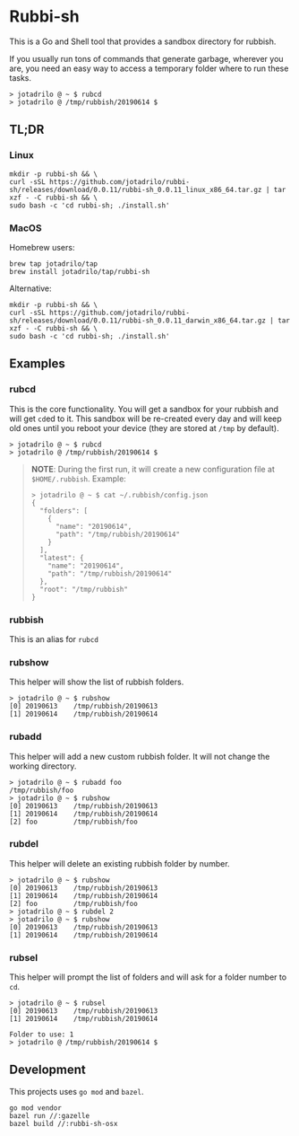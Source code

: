 # Rubbi-sh

This is a Go and Shell tool that provides a sandbox directory for rubbish.

If you usually run tons of commands that generate garbage, wherever you are, you need an easy way to access a temporary folder where to run these tasks.

```
> jotadrilo @ ~ $ rubcd
> jotadrilo @ /tmp/rubbish/20190614 $
```

## TL;DR

### Linux

```
mkdir -p rubbi-sh && \
curl -sSL https://github.com/jotadrilo/rubbi-sh/releases/download/0.0.11/rubbi-sh_0.0.11_linux_x86_64.tar.gz | tar xzf - -C rubbi-sh && \
sudo bash -c 'cd rubbi-sh; ./install.sh'
```

### MacOS

Homebrew users:

```
brew tap jotadrilo/tap
brew install jotadrilo/tap/rubbi-sh
```

Alternative:

```
mkdir -p rubbi-sh && \
curl -sSL https://github.com/jotadrilo/rubbi-sh/releases/download/0.0.11/rubbi-sh_0.0.11_darwin_x86_64.tar.gz | tar xzf - -C rubbi-sh && \
sudo bash -c 'cd rubbi-sh; ./install.sh'
```

## Examples

### rubcd

This is the core functionality. You will get a sandbox for your rubbish and will get `cd`ed to it. This sandbox will be re-created every day and will keep old ones until you reboot your device (they are stored at `/tmp` by default).

```
> jotadrilo @ ~ $ rubcd
> jotadrilo @ /tmp/rubbish/20190614 $
```

> **NOTE**: During the first run, it will create a new configuration file at `$HOME/.rubbish`. Example:
> ```
> > jotadrilo @ ~ $ cat ~/.rubbish/config.json
> {
>   "folders": [
>     {
>       "name": "20190614",
>       "path": "/tmp/rubbish/20190614"
>     }
>   ],
>   "latest": {
>     "name": "20190614",
>     "path": "/tmp/rubbish/20190614"
>   },
>   "root": "/tmp/rubbish"
> }
> ```

### rubbish

This is an alias for `rubcd`

### rubshow

This helper will show the list of rubbish folders.

```
> jotadrilo @ ~ $ rubshow
[0] 20190613	/tmp/rubbish/20190613
[1] 20190614	/tmp/rubbish/20190614
```

### rubadd

This helper will add a new custom rubbish folder. It will not change the working directory.

```
> jotadrilo @ ~ $ rubadd foo
/tmp/rubbish/foo
> jotadrilo @ ~ $ rubshow
[0] 20190613	/tmp/rubbish/20190613
[1] 20190614	/tmp/rubbish/20190614
[2] foo     	/tmp/rubbish/foo
```

### rubdel

This helper will delete an existing rubbish folder by number.

```
> jotadrilo @ ~ $ rubshow
[0] 20190613	/tmp/rubbish/20190613
[1] 20190614	/tmp/rubbish/20190614
[2] foo     	/tmp/rubbish/foo
> jotadrilo @ ~ $ rubdel 2
> jotadrilo @ ~ $ rubshow
[0] 20190613	/tmp/rubbish/20190613
[1] 20190614	/tmp/rubbish/20190614
```

### rubsel

This helper will prompt the list of folders and will ask for a folder number to `cd`.

```
> jotadrilo @ ~ $ rubsel
[0] 20190613	/tmp/rubbish/20190613
[1] 20190614	/tmp/rubbish/20190614

Folder to use: 1
> jotadrilo @ /tmp/rubbish/20190614 $
```

## Development

This projects uses `go mod` and `bazel`.

```
go mod vendor
bazel run //:gazelle
bazel build //:rubbi-sh-osx
```
